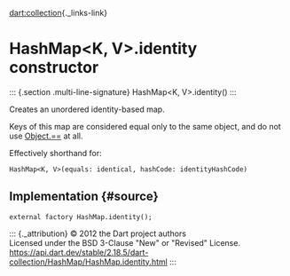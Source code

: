 [dart:collection](../../dart-collection/dart-collection-library){._links-link}

HashMap\<K, V\>.identity constructor
====================================

::: {.section .multi-line-signature}
HashMap\<K, V\>.identity()
:::

Creates an unordered identity-based map.

Keys of this map are considered equal only to the same object, and do
not use [Object.==](../../dart-core/object/operator_equals) at all.

Effectively shorthand for:

``` {.language-dart data-language="dart"}
HashMap<K, V>(equals: identical, hashCode: identityHashCode)
```

Implementation {#source}
--------------

``` {.language-dart data-language="dart"}
external factory HashMap.identity();
```

::: {._attribution}
© 2012 the Dart project authors\
Licensed under the BSD 3-Clause \"New\" or \"Revised\" License.\
<https://api.dart.dev/stable/2.18.5/dart-collection/HashMap/HashMap.identity.html>
:::
